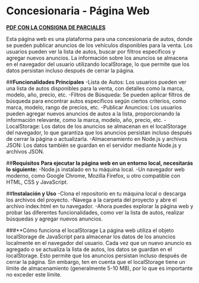 # Concesionaria - Página Web
**[PDF CON LA CONSIGNA DE PARCIALES]([https://github.com/valentinlaplume/Web_Concesionaria_Labo3/blob/master/Segundo%20parcial%20-%202022%20-%20Tema1.pdf])**

Esta página web es una plataforma para una concesionaria de autos, donde se pueden publicar anuncios de los vehículos disponibles para la venta.
Los usuarios pueden ver la lista de autos, buscar por filtros específicos y agregar nuevos anuncios.
La información sobre los anuncios se almacena en el navegador del usuario utilizando localStorage, lo que permite que los datos persistan incluso después de cerrar la página.

##**Funcionalidades Principales**
-Lista de Autos: Los usuarios pueden ver una lista de autos disponibles para la venta, con detalles como la marca, modelo, año, precio, etc.
-Filtros de Búsqueda: Se pueden aplicar filtros de búsqueda para encontrar autos específicos según ciertos criterios, como marca, modelo, rango de precios, etc.
-Publicar Anuncios: Los usuarios pueden agregar nuevos anuncios de autos a la lista, proporcionando la información relevante, como la marca, modelo, año, precio, etc.
-LocalStorage: Los datos de los anuncios se almacenan en el localStorage del navegador, lo que garantiza que los anuncios persistan incluso después de cerrar la página o actualizarla.
-Almacenamiento en Node.js y archivos JSON: Los datos también se guardan en el servidor mediante Node.js y archivos JSON.

##**Requisitos**
**Para ejecutar la página web en un entorno local, necesitarás lo siguiente:**
-Node.js instalado en tu máquina local.
-Un navegador web moderno, como Google Chrome, Mozilla Firefox, u otro compatible con HTML, CSS y JavaScript.

##**Instalación y Uso**
-Clona el repositorio en tu máquina local o descarga los archivos del proyecto.
-Navega a la carpeta del proyecto y abre el archivo index.html en tu navegador.
-Ahora puedes explorar la página web y probar las diferentes funcionalidades, como ver la lista de autos, realizar búsquedas y agregar nuevos anuncios.

###**Cómo funciona el localStorage
La página web utiliza el objeto localStorage de JavaScript para almacenar los datos de los anuncios localmente en el navegador del usuario. 
Cada vez que un nuevo anuncio es agregado o se actualiza la lista de autos, los datos se guardan en el localStorage. 
Esto permite que los anuncios persistan incluso después de cerrar la página. 
Sin embargo, ten en cuenta que el localStorage tiene un límite de almacenamiento (generalmente 5-10 MB), por lo que es importante no exceder este límite.
